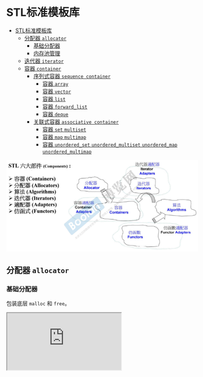 # STL标准模板库

- [STL标准模板库](#stl标准模板库)
  - [分配器 ``allocator``](#分配器-allocator)
    - [基础分配器](#基础分配器)
    - [内存池管理](#内存池管理)
  - [迭代器 ``iterator``](#迭代器-iterator)
  - [容器 ``container``](#容器-container)
    - [序列式容器 ``sequence container``](#序列式容器-sequence-container)
      - [容器 ``array``](#容器-array)
      - [容器 ``vector``](#容器-vector)
      - [容器 ``list``](#容器-list)
      - [容器 ``forward_list``](#容器-forward_list)
      - [容器 ``deque``](#容器-deque)
    - [关联式容器 ``associative container``](#关联式容器-associative-container)
      - [容器 ``set`` ``multiset``](#容器-set-multiset)
      - [容器 ``map`` ``multimap``](#容器-map-multimap)
      - [容器 ``unordered_set`` ``unordered_multiset`` ``unordered_map`` ``unordered_multimap``](#容器-unordered_set-unordered_multiset-unordered_map-unordered_multimap)

![STL六大模块](https://github.com/gongluck/images/blob/main/STL六大模块.png)

## 分配器 ``allocator``

### 基础分配器 

  包装底层 ``malloc`` 和 ``free``。

  <iframe src="https://github.com/gongluck/sourcecode/blob/main/stl/malloc_allocator.h" />

### 内存池管理

  ![内存池分配器](https://github.com/gongluck/images/blob/main/内存池分配器.png)

  使用内存池管理分配器，大内存使用一级分配器，小内存使用内存池。

  <iframe src="https://github.com/gongluck/sourcecode/blob/main/stl/pool_allocator.h" />

## 迭代器 ``iterator``

```C++
// 迭代器必需定义类型
typedef typename _Iterator::iterator_category iterator_category;
typedef typename _Iterator::value_type value_type;
typedef typename _Iterator::difference_type difference_type;
typedef typename _Iterator::pointer pointer;
typedef typename _Iterator::reference reference;
```

<iframe src="https://github.com/gongluck/sourcecode/blob/main/stl/stl_iterator_base_types.h" />

## 容器 ``container``

### 序列式容器 ``sequence container``

#### 容器 ``array``

  ![容器array](https://github.com/gongluck/images/blob/main/容器array.png)

  对原 ``C`` 数组的封装。

  <iframe src="https://github.com/gongluck/sourcecode/blob/main/stl/array" />

#### 容器 ``vector``

  ![容器vector](https://github.com/gongluck/images/blob/main/容器vector.png)

  根据不同的实现， ``vector`` 数据成员至少包含 ``3`` 个 ``T*`` 类型的指针。分别为 ``start`` 、 ``finish`` 、 ``end_of_storage`` 。``vector::iterator`` 数据成员至少包含 ``1`` 个 ``T*`` 类型的指针。

  <iframe src="https://github.com/gongluck/sourcecode/blob/main/stl/stl_vector.h" />

#### 容器 ``list``

  ![容器list](https://github.com/gongluck/images/blob/main/容器list.png)

  ``node`` 节点由前后指针和数据成员 ``T`` 组成。
  ``list`` 包含一个 ``node`` 指针指向链表头节点。
  ``list::iterator`` 包含一个 ``node`` 指针指向链表节点。

  <iframe src="https://github.com/gongluck/sourcecode/blob/main/stl/stl_list.h" />

#### 容器 ``forward_list``

  ![容器forward_list](https://github.com/gongluck/images/blob/main/容器forward_list.png)

  ``node`` 节点由后指针和数据成员 ``T`` 组成。
  ``forward_list`` 包含一个 ``node`` 指针指向单向链表头节点。
  ``forward_list::iterator`` 包含一个 ``node`` 指针指向链表节点。

  <iframe src="https://github.com/gongluck/sourcecode/blob/main/stl/forward_list.h" />

#### 容器 ``deque``

  ![容器deque](https://github.com/gongluck/images/blob/main/容器deque.png)

  ``deque`` 包含指向管控中心的指针 ``m_map`` 、控制中心的大小和分别指向控制中心开始和结束的两个迭代器。
  ``deque::iterator`` 包含 ``3`` 个 ``T*`` 类型的指针和 ``1`` 个 ``T**`` 类型指针。分别为 ``cur`` 、 ``first`` 、 ``last`` 指向直接内存的位置，``m_node`` 指向管控中心的节点位置。

  <iframe src="https://github.com/gongluck/sourcecode/blob/main/stl/stl_deque.h" />

### 关联式容器 ``associative container``

#### 容器 ``set`` ``multiset``

  ``set`` 和 ``multiset`` 底层使用红黑树实现，``key == value``。

  <iframe src="https://github.com/gongluck/sourcecode/blob/main/stl/stl_set.h" />
  <br/>
  <iframe src="https://github.com/gongluck/sourcecode/blob/main/stl/stl_multiset.h" />

#### 容器 ``map`` ``multimap``

  ``map`` 和 ``multimap`` 底层使用红黑树实现，``key != value``。

  <iframe src="https://github.com/gongluck/sourcecode/blob/main/stl/stl_map.h" />
  <br/>
  <iframe src="https://github.com/gongluck/sourcecode/blob/main/stl/stl_multimap.h" />

#### 容器 ``unordered_set`` ``unordered_multiset`` ``unordered_map`` ``unordered_multimap``

  底层用哈希表实现的无序集合。

  <iframe src="https://github.com/gongluck/sourcecode/blob/main/stl/hashtable.h" />
  <br/>
  <iframe src="https://github.com/gongluck/sourcecode/blob/main/stl/unordered_set.h" />
  <br/>
  <iframe src="https://github.com/gongluck/sourcecode/blob/main/stl/unordered_map.h" />
